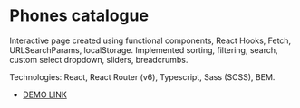 # Phones catalogue

  Interactive page created using functional components, React Hooks, Fetch, URLSearchParams, localStorage.
  Implemented sorting, filtering, search, custom select dropdown, sliders, breadcrumbs.

  Technologies: React, React Router (v6), Typescript, Sass (SCSS), BEM.

  - [DEMO LINK](https://nastia-sydorchuk.github.io/catalogue/)
